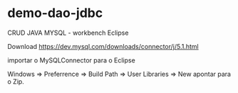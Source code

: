 # demo-dao-jdbc
CRUD JAVA
MYSQL - workbench
Eclipse

Download 
https://dev.mysql.com/downloads/connector/j/5.1.html

importar o MySQLConnector para o Eclipse

Windows => Preferrence => Build Path => User Libraries => New apontar para o Zip.


